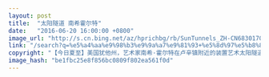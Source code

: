 ```yaml
---
layout: post
title:  "太阳隧道 南希霍尔特"
date:   "2016-06-20 16:00:00 +0800"
image_url: "http://s.cn.bing.net/az/hprichbg/rb/SunTunnels_ZH-CN6830170234_1920x1080.jpg"
link: "/search?q=%e5%a4%aa%e9%98%b3%e9%9a%a7%e9%81%93+%e5%8d%97%e5%b8%8c%e9%9c%8d%e5%b0%94%e7%89%b9&form=pgbar1&mkt=zh-cn"
copyright: "【今日夏至】美国犹他州，艺术家南希·霍尔特在卢辛镇附近的装置艺术太阳隧道 (© Lindsay Daniels/Tandem Stills +Motion)"
image_hash: "be1fbc25e8f856bc0809f802ea561f0d"
---
```

